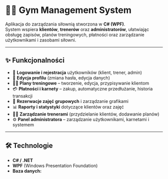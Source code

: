 # 🏋️‍♂️ Gym Management System  

Aplikacja do zarządzania siłownią stworzona w **C# (WPF)**.  
System wspiera **klientów**, **trenerów** oraz **administratorów**, ułatwiając obsługę zapisów, planów treningowych, płatności oraz zarządzanie użytkownikami i zasobami siłowni.  

---

## ✨ Funkcjonalności

- 🔑 **Logowanie i rejestracja** użytkowników (klient, trener, admin)  
- 👤 **Edycja profilu** (zmiana hasła, edycja danych)  
- 🏋️‍♀️ **Plany treningowe** – tworzenie, edycja, przypisywanie klientom  
- 💳 **Płatności i karnety** – zakup, automatyczne przedłużanie, historia transakcji  
- 📅 **Rezerwacje zajęć grupowych** i zarządzanie grafikami  
- 📊 **Raporty i statystyki** dotyczące klientów oraz zajęć  
- 👨‍💼 **Zarządzanie trenerami** (przydzielanie klientów, dodawanie planów)  
- ⚙️ **Panel administratora** – zarządzanie użytkownikami, karnetami i systemem  

---

## 🛠 Technologie  

- **C# / .NET**  
- **WPF** (Windows Presentation Foundation)  
- **Baza danych:** 
